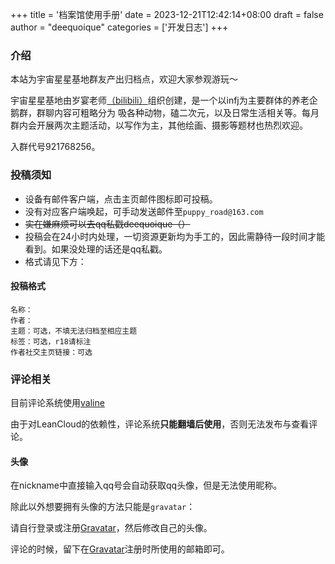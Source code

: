 +++
title = '档案馆使用手册'
date = 2023-12-21T12:42:14+08:00
draft = false
author = "deequoique"
categories = ['开发日志']
+++
### 介绍
本站为宇宙星星基地群友产出归档点，欢迎大家参观游玩～

宇宙星星基地由岁宴老师[（bilibili）](https://space.bilibili.com/667536547?spm_id_from=333.337.0.0)组织创建，是一个以infj为主要群体的养老企鹅群，群聊内容可粗略分为 吸各种动物，磕二次元，以及日常生活相关等。每月群内会开展两次主题活动，以写作为主，其他绘画、摄影等题材也热烈欢迎。

入群代号921768256。

### 投稿须知
- 设备有邮件客户端，点击主页邮件图标即可投稿。
- 没有对应客户端唤起，可手动发送邮件至`puppy_road@163.com`
- ~~实在嫌麻烦可以去qq私戳deequoique（）~~
- 投稿会在24小时内处理，一切资源更新均为手工的，因此需静待一段时间才能看到。如果没处理的话还是qq私戳。
- 格式请见下方：
#### 投稿格式
```
名称：
作者：
主题：可选，不填无法归档至相应主题
标签：可选，r18请标注
作者社交主页链接：可选
```

### 评论相关

目前评论系统使用[valine](https://valine.js.org/)

由于对LeanCloud的依赖性，评论系统**只能翻墙后使用**，否则无法发布与查看评论。
#### 头像

在nickname中直接输入qq号会自动获取qq头像，但是无法使用昵称。

除此以外想要拥有头像的方法只能是`gravatar`：

请自行登录或注册[Gravatar](http://cn.gravatar.com/)，然后修改自己的头像。

评论的时候，留下在[Gravatar](http://cn.gravatar.com/)注册时所使用的邮箱即可。